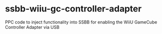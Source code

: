 # ssbb-wiiu-gc-controller-adapter
PPC code to inject functionality into SSBB for enabling the WiiU GameCube Controller Adapter via USB
